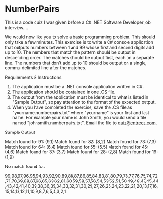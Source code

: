 # NumberPairs
This is a code quiz I was given before a C# .NET Software Developer job interview....

We would now like you to solve a basic programming problem.  This should only take a few minutes.  This exercise is to write a C# console application that outputs numbers between 1 and 99 whose first and second digits add up to 10.   The numbers that match the pattern should be output in descending order.  The matches should be output first, each on a separate line. The numbers that don’t add up to 10 should be output on a single, comma-delimited line after the matches.

Requirements & Instructions
 
1. The application must be a .NET console application written in C#.
2. The application should be contained in one .CS file. 
3. The output from the  application must be identical to what is listed in "Sample Output", so pay attention to the format of the expected output.
4. When you have completed the exercise, save the .CS file as "yourname.numberpairs.txt" where "yourname" is your first and last name.   For example your name is John Smith, you would send a file named "johnsmith.numberpairs.txt".  Email the file to quiz@entrecs.com. 
 
Sample Output
 
Match found for 91: (9,1)
Match found for 82: (8,2)
Match found for 73: (7,3)
Match found for 64: (6,4)
Match found for 55: (5,5)
Match found for 46: (4,6)
Match found for 37: (3,7)
Match found for 28: (2,8)
Match found for 19: (1,9)
 
No match found for:
 
99,98,97,96,95,94,93,92,90,89,88,87,86,85,84,83,81,80,79,78,77,76,75,74,72,71,70,69,68,67,66,65,63,62,61,60,59,58,57,56,54,53,52,51,50,49,48,47,45,44,43,42,41,40,39,38,36,35,34,33,32,31,30,29,27,26,25,24,23,22,21,20,18,17,16,15,14,13,12,11,10,9,8,7,6,5,4,3,2,1
